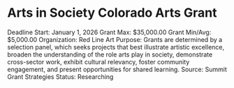 # Arts in Society Colorado Arts Grant

Deadline Start: January 1, 2026
Grant Max: $35,000.00
Grant Min/Avg: $5,000.00
Organization: Red Line Art
Purpose: Grants are determined by a selection panel, which seeks projects that best illustrate artistic excellence, broaden the understanding of the role arts play in society, demonstrate cross-sector work, exhibit cultural relevancy, foster community engagement, and present opportunities for shared learning.
Source: Summit Grant Strategies
Status: Researching